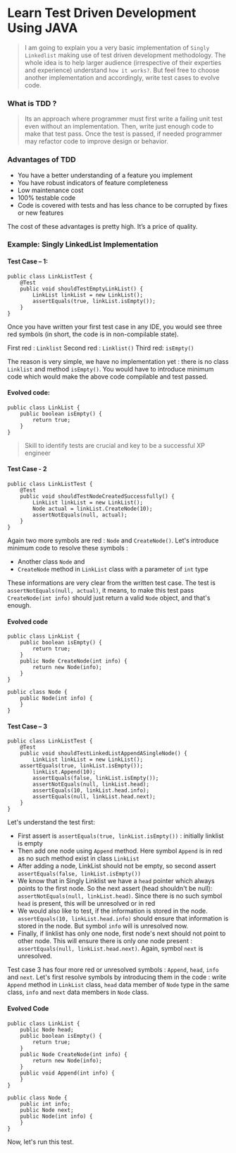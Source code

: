 # Learn Test Driven Development Using JAVA
> I am going to explain you a very basic implementation of `Singly Linkedlist` making use of test driven development methodology. The whole idea is to help larger audience (irrespective of their experties and experience) understand `how it works?`. But feel free to choose another implementation and accordingly, write test cases to evolve code.

### What is TDD ?
> Its an approach where programmer must first write a failing unit test even without an implementation. Then, write just enough code to make that test pass. Once the test is passed, if needed programmer may refactor code to improve design or behavior.

### Advantages of TDD
- You have a better understanding of a feature you implement
- You have robust indicators of feature completeness
- Low maintenance cost
- 100% testable code
- Code is covered with tests and has less chance to be corrupted by fixes or new features

The cost of these advantages is pretty high. It’s a price of quality.

### Example: Singly LinkedList Implementation

#### Test Case – 1:
``` 
public class LinkListTest {
    @Test
    public void shouldTestEmptyLinkList() {
        LinkList linkList = new LinkList();
        assertEquals(true, linkList.isEmpty());
    }
}
```
Once you have written your first test case in any IDE, you would see three red symbols (in short, the code is in non-compilable state).

First red : `Linklist`
Second red : `Linklist()`
Third red: `isEmpty()`

The reason is very simple, we have no implementation yet : there is no class `Linklist` and method `isEmpty()`. You would have to introduce minimum code which would make the above code compilable and test passed.

#### Evolved code:
```
public class LinkList {
    public boolean isEmpty() {
        return true;
    }
}
```
> Skill to identify tests are crucial and key to be a successful XP engineer

#### Test Case - 2
```
public class LinkListTest {
    @Test
    public void shouldTestNodeCreatedSuccessfully() {
        LinkList linkList = new LinkList();
        Node actual = linkList.CreateNode(10);
        assertNotEquals(null, actual);
    }
}
```
Again two more symbols are red : `Node` and `CreateNode()`. Let's introduce minimum code to resolve these symbols : 
   - Another class `Node` and
   - `CreateNode` method in `LinkList` class with a parameter of `int` type 
   
These informations are very clear from the written test case. The test is `assertNotEquals(null, actual)`, it means, to make this test pass `CreateNode(int info)` should just return a valid `Node` object, and that's enough.

#### Evolved code
```
public class LinkList {
    public boolean isEmpty() {
        return true;
    }
    public Node CreateNode(int info) {
        return new Node(info);
    }
}

public class Node {
    public Node(int info) {
    }
}
```
#### Test Case – 3 
```
public class LinkListTest {
    @Test
    public void shouldTestLinkedListAppendASingleNode() {
        LinkList linkList = new LinkList();
	assertEquals(true, linkList.isEmpty());
        linkList.Append(10);
        assertEquals(false, linkList.isEmpty());
        assertNotEquals(null, linkList.head);
        assertEquals(10, linkList.head.info);
        assertEquals(null, linkList.head.next);
    }
}
```
Let's understand the test first: 
- First assert is `assertEquals(true, linkList.isEmpty())` : initially linklist is empty
- Then add one node using `Append` method. Here symbol `Append` is in red as no such method exist in class `LinkList`
- After adding a node, LinkList should not be empty, so second assert `assertEquals(false, linkList.isEmpty())`
- We know that in Singly Linklist we have a `head` pointer which always points to the first node. So the next assert (head shouldn't be null): `assertNotEquals(null, linkList.head)`. Since there is no such symbol `head` is present, this will be unresolved or in red
- We would also like to test, if the information is stored in the node. `assertEquals(10, linkList.head.info)` should ensure that information is stored in the node. But symbol `info` will is unresolved now.
- Finally, if linklist has only one node, first node's next should not point to other node. This will ensure there is only one node present : `assertEquals(null, linkList.head.next)`. Again, symbol `next` is unresolved.

Test case 3 has four more red or unresolved symbols : `Append`, `head`, `info` and `next`. Let's first resolve symbols by introducing them in the code : write `Append` method in `LinkList` class, `head` data member of `Node` type in the same class, `info` and `next` data members in `Node` class. 

#### Evolved Code
```
public class LinkList {
    public Node head;
    public boolean isEmpty() {
        return true;
    }
    public Node CreateNode(int info) {
        return new Node(info);
    }
    public void Append(int info) {
    }
}

public class Node {
    public int info;
    public Node next;
    public Node(int info) {
    }
}
```

Now, let's run this test.
